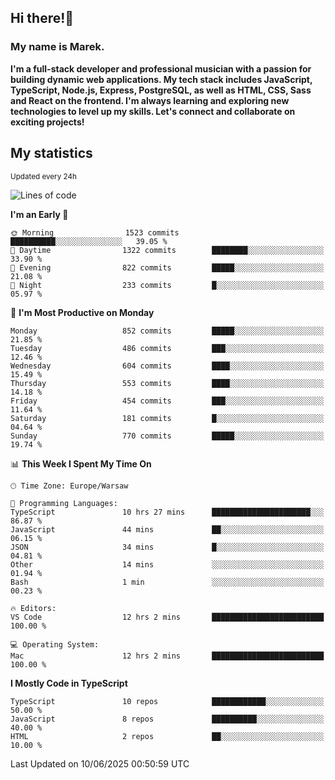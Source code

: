 ## Hi there!👋 ##
### My name is Marek. ###

**I'm a full-stack developer and professional musician with a passion for building dynamic web applications. My tech stack includes JavaScript, TypeScript, Node.js, Express, PostgreSQL, as well as HTML, CSS, Sass and React on the frontend. I'm always learning and exploring new technologies to level up my skills. Let's connect and collaborate on exciting projects!**

## My statistics ##
<sub>Updated every 24h</sub>
<!--START_SECTION:waka-->
![Lines of code](https://img.shields.io/badge/From%20Hello%20World%20I%27ve%20Written-378.7%20thousand%20lines%20of%20code-blue)

**I'm an Early 🐤** 

```text
🌞 Morning                1523 commits        ██████████░░░░░░░░░░░░░░░   39.05 % 
🌆 Daytime                1322 commits        ████████░░░░░░░░░░░░░░░░░   33.90 % 
🌃 Evening                822 commits         █████░░░░░░░░░░░░░░░░░░░░   21.08 % 
🌙 Night                  233 commits         █░░░░░░░░░░░░░░░░░░░░░░░░   05.97 % 
```
📅 **I'm Most Productive on Monday** 

```text
Monday                   852 commits         █████░░░░░░░░░░░░░░░░░░░░   21.85 % 
Tuesday                  486 commits         ███░░░░░░░░░░░░░░░░░░░░░░   12.46 % 
Wednesday                604 commits         ████░░░░░░░░░░░░░░░░░░░░░   15.49 % 
Thursday                 553 commits         ████░░░░░░░░░░░░░░░░░░░░░   14.18 % 
Friday                   454 commits         ███░░░░░░░░░░░░░░░░░░░░░░   11.64 % 
Saturday                 181 commits         █░░░░░░░░░░░░░░░░░░░░░░░░   04.64 % 
Sunday                   770 commits         █████░░░░░░░░░░░░░░░░░░░░   19.74 % 
```


📊 **This Week I Spent My Time On** 

```text
🕑︎ Time Zone: Europe/Warsaw

💬 Programming Languages: 
TypeScript               10 hrs 27 mins      ██████████████████████░░░   86.87 % 
JavaScript               44 mins             ██░░░░░░░░░░░░░░░░░░░░░░░   06.15 % 
JSON                     34 mins             █░░░░░░░░░░░░░░░░░░░░░░░░   04.81 % 
Other                    14 mins             ░░░░░░░░░░░░░░░░░░░░░░░░░   01.94 % 
Bash                     1 min               ░░░░░░░░░░░░░░░░░░░░░░░░░   00.23 % 

🔥 Editors: 
VS Code                  12 hrs 2 mins       █████████████████████████   100.00 % 

💻 Operating System: 
Mac                      12 hrs 2 mins       █████████████████████████   100.00 % 
```

**I Mostly Code in TypeScript** 

```text
TypeScript               10 repos            ████████████░░░░░░░░░░░░░   50.00 % 
JavaScript               8 repos             ██████████░░░░░░░░░░░░░░░   40.00 % 
HTML                     2 repos             ██░░░░░░░░░░░░░░░░░░░░░░░   10.00 % 
```




 Last Updated on 10/06/2025 00:50:59 UTC
<!--END_SECTION:waka-->

<!--
**MarekSax/MarekSax** is a ✨ _special_ ✨ repository because its `README.md` (this file) appears on your GitHub profile.

Here are some ideas to get you started:

- 🔭 I’m currently working on ...
- 🌱 I’m currently learning ...
- 👯 I’m looking to collaborate on ...
- 🤔 I’m looking for help with ...
- 💬 Ask me about ...
- 📫 How to reach me: ...
- 😄 Pronouns: ...
- ⚡ Fun fact: ...
-->
